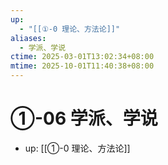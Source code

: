 ```yaml
---
up:
  - "[[①-0 理论、方法论]]"
aliases:
  - 学派、学说
ctime: 2025-03-01T13:02:34+08:00
mtime: 2025-10-01T11:40:38+08:00
---
```


# ①-06 学派、学说

- up: [[①-0 理论、方法论]]
